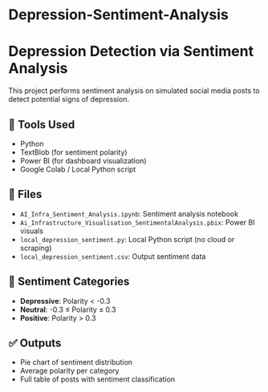# Depression-Sentiment-Analysis
# Depression Detection via Sentiment Analysis

This project performs sentiment analysis on simulated social media posts to detect potential signs of depression.

## 🔧 Tools Used
- Python
- TextBlob (for sentiment polarity)
- Power BI (for dashboard visualization)
- Google Colab / Local Python script

## 📁 Files
- `AI_Infra_Sentiment_Analysis.ipynb`: Sentiment analysis notebook
- `Ai_Infrastructure_Visualisation_SentimentalAnalysis.pbix`: Power BI visuals
- `local_depression_sentiment.py`: Local Python script (no cloud or scraping)
- `local_depression_sentiment.csv`: Output sentiment data

## 🎯 Sentiment Categories
- **Depressive**: Polarity < -0.3
- **Neutral**: -0.3 ≤ Polarity ≤ 0.3
- **Positive**: Polarity > 0.3

## ✅ Outputs
- Pie chart of sentiment distribution
- Average polarity per category
- Full table of posts with sentiment classification
